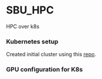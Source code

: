 # SBU_HPC
HPC over k8s


### Kubernetes setup

Created initial cluster using this [repo](https://github.com/mohsenkamini/Getting-started-w-Kubernetes).

### GPU configuration for K8s
